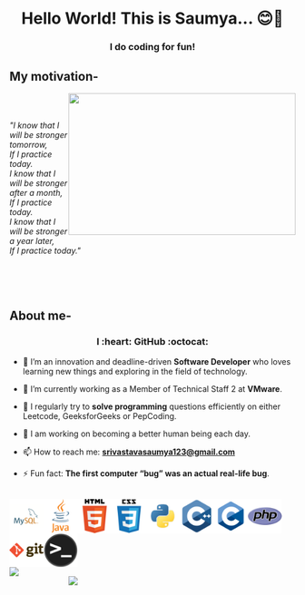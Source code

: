 <h1 align="center">Hello World! This is Saumya... 😊👋</h1>
<h3 align="center">I do coding for fun!</h3>

<h2>My motivation-</h2> <img  height=250 align="right" src="https://i.pinimg.com/originals/0c/96/50/0c9650a5d8ddb07b5a494f74cc2eaa43.gif" width="400"></h1>
<br/>
<br/>

*"I know that I will be stronger tomorrow, 
<br/>
If I practice today.
<br/>
I know that I will be stronger after a month,
<br/>
If I practice today.
<br/>
I know that I will be stronger a year later,
<br/>
If I practice today."*
<br/>

<br/>
<br/>

<!-- | Language  | Proficiency | Applied in Projects  |
| :---: | :---: | :---: |
| Java  | Intermediate  | Yes  |
| SQL  | Intermediate  | Yes  |
| HTML5 and CSS3  | Intermediate  | Yes  |
| Python  | Intermediate  | Yes  |
| C  | Intermediate  | Yes  |
| C++  | Beginner  | No  |
| PHP  | Beginner  | No  |
| C#  | Beginner  | No  |   -->

<br/>

<h2>About me-</h2>

<h3 align=center> I :heart: GitHub :octocat: </h3>

- 🔭 I’m an innovation and deadline-driven **Software Developer** who loves learning new things and exploring in the field of technology. 

- 🌱 I’m currently working as a Member of Technical Staff 2 at **VMware**.

- 📝 I regularly try to **solve programming** questions efficiently on either Leetcode, GeeksforGeeks or PepCoding. 

- 💬 I am working on becoming a better human being each day.

- 📫 How to reach me: **srivastavasaumya123@gmail.com**

- ⚡ Fun fact: **The first computer “bug” was an actual real-life bug**.<br/><br/>

<img align="left" height="60" src="https://raw.githubusercontent.com/github/explore/80688e429a7d4ef2fca1e82350fe8e3517d3494d/topics/mysql/mysql.png">
<img align="left" height="60" src="https://raw.githubusercontent.com/github/explore/80688e429a7d4ef2fca1e82350fe8e3517d3494d/topics/java/java.png">
<img align="left" height="60" src="https://raw.githubusercontent.com/github/explore/80688e429a7d4ef2fca1e82350fe8e3517d3494d/topics/html/html.png">
<img align="left" height="60" src="https://raw.githubusercontent.com/github/explore/5c058a388828bb5fde0bcafd4bc867b5bb3f26f3/topics/css/css.png">
<img align="left" height="60" src="https://raw.githubusercontent.com/github/explore/80688e429a7d4ef2fca1e82350fe8e3517d3494d/topics/python/python.png">
<img align="left" height="60" src="https://raw.githubusercontent.com/github/explore/80688e429a7d4ef2fca1e82350fe8e3517d3494d/topics/cpp/cpp.png">
<img align="left" height="60" src="https://raw.githubusercontent.com/github/explore/80688e429a7d4ef2fca1e82350fe8e3517d3494d/topics/c/c.png">
<img align="left" height="60" src="https://raw.githubusercontent.com/github/explore/80688e429a7d4ef2fca1e82350fe8e3517d3494d/topics/php/php.png">
<img align="left" height="60" src="https://raw.githubusercontent.com/github/explore/80688e429a7d4ef2fca1e82350fe8e3517d3494d/topics/git/git.png">
<img align="left" height="60" src="https://raw.githubusercontent.com/github/explore/80688e429a7d4ef2fca1e82350fe8e3517d3494d/topics/terminal/terminal.png">

<br/>  
<br/>
<br/>
<br/>

<!-- <img align="left" width=400 alt="Saumya's Github Stats" src="https://github-readme-stats.vercel.app/api?username=Saumya-TheGirlWhoCodes&show_icons=true&hide_border=ture&count_private=true&theme=dark&hide=stars,prs,issues,contribs" />
 -->
 
<p><img align="left" width=400 src="https://github-readme-stats.vercel.app/api?username=Saumya-TheGirlWhoCodes&count_private=true&theme=dark" /> <img align="right" width=400 src="https://github-readme-streak-stats.herokuapp.com/?user=Saumya-TheGirlWhoCodes&theme=dark" /></p>

